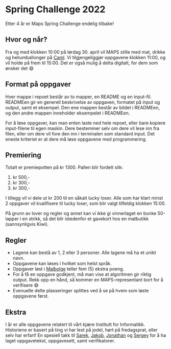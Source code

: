 # Spring Challenge 2022
Etter 4 år er Maps Spring Challenge endelig tilbake!

## Hvor og når?
Fra og med klokken 10:00 på lørdag 30. april vil MAPS stille med mat, drikke og heliumballonger på [Caml](https://ifirom.no/3/3438). Vi tilgjengeliggjør oppgavene klokken 11:00, og vil holde på frem til 15:00. Det er også mulig å delta digitalt, for dem som ønsker det 😄

## Format på oppgaver
Hver mappe i repoet består av to mapper, en README og en input-fil. READMEen gir en generell beskrivelse av oppgaven, formatet på input og output, samt et eksempel. Den ene mappen består av bildet i READMEen, og den andre mappen inneholder eksempelet i READMEen.

For å løse oppgaver, kan man enten laste ned hele repoet, eller bare kopiere input-filene til egen maskin. Dere bestemmer selv om dere vil lese inn fra filen, eller om dere vil fore den inn i terminalen som standard input. Det eneste kriteriet er at dere må løse oppgavene med programmering.

## Premiering
Totalt er premiepotten på kr 1300. Pallen blir fordelt slik:
1. kr 500,-
2. kr 300,-
3. kr 300,-

I tillegg vil vi dele ut kr 200 til en såkalt lucky loser. Alle som har klart minst 2 oppgaver vil kvalifisere til lucky loser, som blir valgt tilfeldig klokken 15:00.

På grunn av lover og regler og annet kan vi ikke gi vinnerlaget en bunke 50-lapper i en strikk, så det blir istedenfor et gavekort hos en matbutikk (sannsynligvis Kiwi).

## Regler
- Lagene kan bestå av 1, 2 eller 3 personer. Alle lagene må ha et unikt navn.
- Oppgavene kan løses i hvilket som helst språk.
- Oppgaver løst i [Malbolge](https://esolangs.org/wiki/Malbolge) teller fem (5) ekstra poeng.
- For å få en oppgave godkjent, må man vise at algoritmen gir riktig output. Rekk opp en hånd, så kommer
en MAPS-representant bort for å verifisere 😄
- Evenuelle delte plasseringer splittes ved å se på hvem som løste oppgavene først.

## Ekstra
I år er alle oppgavene relatert til vårt kjære Institutt for Informatikk. Historiene er basert på ting vi har lest på jodel, hørt på fredagsprat, eller selv har erfart! En spesiell takk til [Sarek](https://github.com/sarsko), [Jakob](https://github.com/jakobkhansen), [Jonathan](https://github.com/wardell894) og [Sergey](https://github.com/sergiosja) for å ha laget oppgavetekst, oppgavesett, samt verifikatorer.

